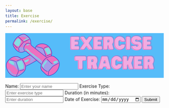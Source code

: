 ```yaml
---
layout: base
title: Exercise
permalink: /exercise/
---
```

![Alt text](images/exerciseheader.png)

<html lang="en">
  <div class="purple-form">
    <form id="exerciseForm">
            <label for="name">Name:</label>
            <input type="text" id="name" name="name" placeholder="Enter your name" required>
            <label for="exerciseType">Exercise Type:</label>
            <input type="text" id="exerciseType" name="exerciseType" placeholder="Enter exercise type" required>
            <label for="duration">Duration (in minutes):</label>
            <input type="number" id="duration" name="duration" placeholder="Enter duration" required>
            <label for="exerciseDate">Date of Exercise:</label>
            <input type="date" id="exerciseDate" name="exerciseDate" required>
            <input type="submit" value="Submit">
        </form>
</div>


<script>
    const userIDFromLocalStorage = localStorage.getItem('loggedInUserId'); //gets user id from local storage
    console.log(userIDFromLocalStorage) // tells me if I have the right one 
     document.getElementById('exerciseForm').addEventListener('submit', function(event) { // eventlistner(necessary for fform submission)
            event.preventDefault();
            const name = document.getElementById('name').value; //get name
            const exerciseType = document.getElementById('exerciseType').value; //g
            const duration = document.getElementById('duration').value;
            const exerciseDate = document.getElementById('exerciseDate').value;
            fetch(`http://127.0.0.1:8240/api/users/${userIDFromLocalStorage}`) //comment
            .then(response => {
                if (!response.ok) {
                    throw new Error('Network response was not ok');
                }
                return response.json(); //return user.read() json object (user!)
            })
            .then(data => {
                // Combine old and new exercise data
                const originalExerciseData = Array.isArray(data.exercise) ? data.exercise : [];
                const exercise = {
                        "name": name,
                        "exerciseType" : exerciseType,
                        "duration": duration,
                        "exerciseDate": exerciseDate
                    }
                const updatedExerciseData = [...originalExerciseData, exercise];
                const data2 = {
                        "id": userIDFromLocalStorage,
                        "name": name,
                        "uid": "life",
                        "dob": "10/12/13",
                        "age": "16",
                        "exercise": updatedExerciseData,
                        "tracking": {}
                    };
                var jsonData = JSON.stringify(data2);
            // Here you can perform an API request to send this data to your backend
            // Modify this section to send the collected data to your backend API
            // Example API call using fetch (modify as per your backend endpoint)
                fetch(`http://127.0.0.1:8240/api/users/${userIDFromLocalStorage}`, {
                    method: 'PUT',
                    headers: {
                        'Content-Type': 'application/json'
                    },
                    body: jsonData
                })
                .then(response => response.json())
                .then(data => {
                    console.log('Server response:', data);
                    // Handle response or perform additional actions after sending data
                })
                .catch(error => {
                    console.error('Error:', error);
                    // Handle error if the request fails
                });
            });
     });


<html lang="en">
    <script src="https://cdn.jsdelivr.net/npm/chart.js"></script>
 <style>
        /* Style the chart container */
        #exerciseChart {
            width: 800px;
            height: 400px;
            margin: 20px auto;
        }
</style>
</head>
<body>
    <!-- Chart container -->
    <canvas id="exerciseChart"></canvas>
 <script>
        // Replace 'userID' with the ID of the specific user you want to fetch data for
         const userIDFromLocalStorage = localStorage.getItem('loggedInUserId'); // Replace 'user123' with an actual user ID
        // Fetch exercise data for the specific user from the server API
        fetch(`http://your-api-url/users/${userIDFromLocalStorage}/exercises`)
            .then(response => {
                if (!response.ok) {
                    throw new Error('Network response was not ok');
                }
                return response.json();
            })
            .then(exerciseData => {
                // Extract dates and durations for Chart.js
                const exerciseDates = exerciseData.map(data => data.date);
                const exerciseDurations = exerciseData.map(data => data.duration);
                // Create the chart
                const ctx = document.getElementById('exerciseChart').getContext('2d');
                const exerciseChart = new Chart(ctx, {
                    type: 'line', 
                    data: {
                        labels: exerciseDates, // X-axis labels (dates)
                        datasets: [{
                            label: 'Daily Exercise Duration',
                            data: exerciseDurations, // Y-axis data (exercise durations)
                            backgroundColor: 'rgba(54, 162, 235, 0.5)', // Bar color
                            borderColor: 'rgba(54, 162, 235, 1)', // Border color
                            borderWidth: 1
                        }]
                    },
                    options: {
                        responsive: true,
                        maintainAspectRatio: false,
                        scales: {
                            y: {
                                beginAtZero: true,
                                title: {
                                    display: true,
                                    text: 'Duration (minutes)'
                                }
                            },
                            x: {
                                title: {
                                    display: true,
                                    text: 'Date'
                                }
                            }
                        }
                    }
                });
            })
            .catch(error => {
                console.error('Error fetching data:', error);
                // Handle error if the request fails
            });
    </script>
</body>
</html>


</script>
</html>



